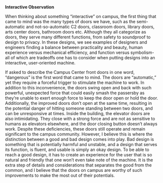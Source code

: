 **Interactive Observation**


When thinking about something “interactive” on campus, the first thing that came to mind was the many types of doors we have, such as the semi-automatic and not-so-automatic C2 doors, classroom doors, library doors, arts center doors, bathroom doors etc. Although they all categorize as doors, they serve many different functions, from safety to soundproof to design to privacy. In these designs, we see examples of designers and engineers finding a balance between practicality and beauty, human experience versus mechanical efficiency, and function versus symbolism- all of which are tradeoffs one has to consider when putting designs into an interactive, user-oriented machine.

If asked to describe the Campus Center front doors in one word, “dangerous” is the first word that came to mind. The doors are “automatic,” yet they require a forceful trigger to stimulate the machine to work. In addition to this inconvenience, the doors swing open and back with such powerful, unexpected force that could easily smash the passersby as they’re unable to exert enough force to keep the door open or hold the door. Additionally, the improved doors don’t open at the same time, resulting in the potential danger of hitting someone standing between two doors, and can be unresponsive at times. Inside the building, the elevator doors are also intimidating. They close with a strong force and are not as sensitive to humans as elevators elsewhere, and the door closing button doesn’t always work. Despite these deficiencies, these doors still operate and remain significant to the campus community. However, I believe this is where the distinction between a good and bad design comes into play. Bad design is something that is potentially harmful and unstable, and a design that serves its function, is fluent, and usable is simply an okay design. To be able to reach a good design, it has to create an experience for the user that is so natural and friendly that one won’t even take note of the machine. It is the extra step of details and considerations that separates the good from the common, and I believe that the doors on campus are worthy of such improvements to make the most out of their potentials. 

